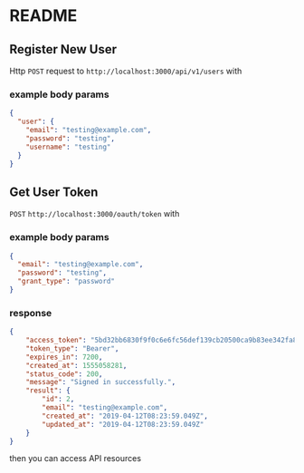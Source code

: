 # README

## Register New User
Http `POST` request to `http://localhost:3000/api/v1/users` with

### example body params
```json
{
  "user": {
    "email": "testing@example.com",
    "password": "testing",
    "username": "testing"
  } 
}
```

## Get User Token
`POST` `http://localhost:3000/oauth/token` with

### example body params
```json
{
  "email": "testing@example.com",
  "password": "testing",
  "grant_type": "password"
}
```

### response
```json
{
    "access_token": "5bd32bb6830f9f0c6e6fc56def139cb20500ca9b83ee342fa898f3143031f0fe",
    "token_type": "Bearer",
    "expires_in": 7200,
    "created_at": 1555058281,
    "status_code": 200,
    "message": "Signed in successfully.",
    "result": {
        "id": 2,
        "email": "testing@example.com",
        "created_at": "2019-04-12T08:23:59.049Z",
        "updated_at": "2019-04-12T08:23:59.049Z"
    }
}
```

then you can access API resources

